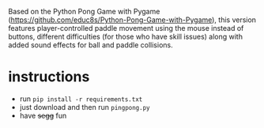 
Based on the Python Pong Game with Pygame (https://github.com/educ8s/Python-Pong-Game-with-Pygame), this version features player-controlled paddle movement using the mouse instead of buttons, different difficulties (for those who have skill issues) along with added sound effects for ball and paddle collisions.

# instructions
- run `pip install -r requirements.txt`
- just download and then run `pingpong.py`
- have ~~segg~~ fun 

